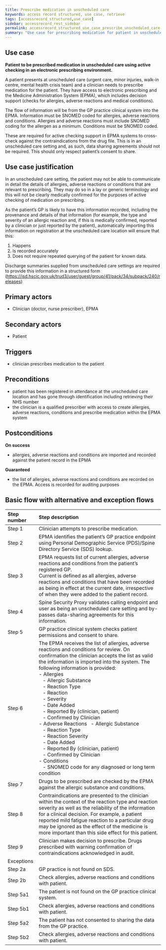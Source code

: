 ```yaml
---
title: Prescribe medication in unscheduled care
keywords: access record structured, use case, retrieve
tags: [accessrecord_structured,use_case]
sidebar: accessrecord_rest_sidebar
permalink: accessrecord_structured_use_case_prescribe_unscheduled_care.html
summary: "Use case for prescribing medication for patient in unscheduled care using active checking in an electronic prescribing environment"
---
```


## Use case ##
**Patient to be prescribed medication in unscheduled care using active checking in an electronic prescribing environment.**

A patient presents at unscheduled care (urgent care, minor injuries, walk-in centre, mental health crisis team) and a clinician needs to prescribe medication for the patient. They have access to electronic prescribing and the Medicine Administration System (EPMA), which includes decision support (checks for allergies, adverse reactions and medical conditions). 

The flow of information will be from the GP practice clinical system into the EPMA. Information must be SNOMED coded for allergies, adverse reactions and conditions. Allergies and adverse reactions must include SNOMED coding for the allergen as a minimum. Conditions must be SNOMED coded.

These are required for active checking support in EPMA systems to cross-check against the contraindications from the drug file.
This is in an unscheduled care setting and, as such, data sharing agreements should not be required. This should only respect patient’s consent to share.

## Use case justification ##
In an unscheduled care setting, the patient may not be able to communicate in detail the details of allergies, adverse reactions or conditions that are relevant to prescribing. They may do so in a lay or generic terminology and this will not be clearly medically confirmed for the purposes of active checking of medication on prescribing.

As the patient’s GP is likely to have this information recorded, including the provenance and details of that information (for example, the type and severity of an allergic reaction and, if this is medically confirmed, reported by a clinician or just reported by the patient), automatically importing this information on registration at the unscheduled care location will ensure that this:
1)	Happens
2)	Is recorded accurately
3)	Does not require repeated querying of the patient for known data.

Discharge summaries supplied from unscheduled care settings are required to provide this information in a structured form (https://isd.hscic.gov.uk/trud3/user/guest/group/41/pack/34/subpack/240/releases)

## Primary actors ##

 - Clinician (doctor, nurse prescriber), EPMA

## Secondary actors ##

 -	Patient

## Triggers ##

 - clinician prescribes medication to the patient

## Preconditions ##

-	patient has been registered in attendance at the unscheduled care location and has gone through identification including retrieving their NHS number
-	the clinician is a qualified prescriber with access to create allergies, adverse reactions, conditions and prescribe medication within the EPMA system

## Postconditions ##

**On success**
-	allergies, adverse reactions and conditions are imported and recorded against the patient record in the EPMA

**Guaranteed**
-	the list of allergies, adverse reactions and conditions are recorded on the EPMA. Access is recorded for auditing purposes

## Basic flow with alternative and exception flows ##
| Step number | Step description                                                                                                                                                                                                                                                                                                                                                                                                                                                                                                                                                                                                                                                                                                                            |
|:-------------|:---------------------------------------------------------------------------------------------------------------------------------------------------------------------------------------------------------------------------------------------------------------------------------------------------------------------------------------------------------------------------------------------------------------------------------------------------------------------------------------------------------------------------------------------------------------------------------------------------------------------------------------------------------------------------------------------------------------------------------------------|
| Step 1      |    Clinician attempts to   prescribe medication.                                                                                                                                                                                                                                                                                                                                                                                                                                                                                                                                                                                                                                                                                            |
| Step 2      |    EPMA identifies the patient’s GP practice   endpoint using Personal Demographic Service (PDS)/Spine Directory Service (SDS)   lookup.                                                                                                                                                                                                                                                                                                                                                                                                                                                                                                                                                                                                    |
| Step 3      |    EPMA requests list of current   allergies, adverse reactions and conditions from the patient’s registered GP.<br>Current   is defined as all allergies, adverse reactions and conditions that have been   recorded as being in effect at the current date, irrespective of when they   were added to the patient record.                                                                                                                                                                                                                                                                                                                                                                                                                 |
| Step 4      |    Spine Security Proxy validates calling   endpoint and user as being an unscheduled care setting and by-passes data-sharing   agreements for this information.                                                                                                                                                                                                                                                                                                                                                                                                                                                                                                                                                                            |
| Step 5      |    GP practice clinical system checks   patient permissions and consent to share.                                                                                                                                                                                                                                                                                                                                                                                                                                                                                                                                                                                                                                                           |
| Step 6      |    The EPMA receives the list   of allergies, adverse reactions and conditions for review. On confirmation   the clinician accepts the list as valid the information is imported into the   system.   The following information   is provided:<br>- Allergies<br>&nbsp;&nbsp;&nbsp;- Allergic   Substance<br>&nbsp;&nbsp;&nbsp;- Reaction   Type<br>&nbsp;&nbsp;&nbsp;- Reaction<br>&nbsp;&nbsp;&nbsp;- Severity<br>&nbsp;&nbsp;&nbsp;- Date   Added<br>&nbsp;&nbsp;&nbsp;- Reported   By (clinician, patient)<br>&nbsp;&nbsp;&nbsp;- Confirmed   by Clinician<br>- Adverse Reactions&nbsp;&nbsp;&nbsp;- Allergic   Substance<br>&nbsp;&nbsp;&nbsp;- Reaction   Type<br>&nbsp;&nbsp;&nbsp;- Reaction   Severity<br>&nbsp;&nbsp;&nbsp;- Date Added<br>&nbsp;&nbsp;&nbsp;- Reported   By (clinician, patient)<br>&nbsp;&nbsp;&nbsp;- Confirmed   by Clinician<br>- Conditions<br>&nbsp;&nbsp;&nbsp;- SNOMED   code for any diagnosed or long term condition    |
| Step 7      |    Drugs to be prescribed are   checked by the EPMA against the allergic substance and conditions.                                                                                                                                                                                                                                                                                                                                                                                                                                                                                                                                                                                                                                          |
| Step 8      |    Contraindications are   presented to the clinician within the context of the reaction type and   reaction severity as well as the reliability of the information for a   clinical decision. For example, a patient reported mild fatigue reaction to a   particular drug may be ignored as the effect of the medicine is more   important than this side effect for this patient.                                                                                                                                                                                                                                                                                                                                                        |
| Step 9      |    Clinician makes decision to   prescribe. Drugs prescribed with warning confirmation of contraindications   acknowledged in audit.                                                                                                                                                                                                                                                                                                                                                                                                                                                                                                                                                                                                        |
| Exceptions  |                                                                                                                                                                                                                                                                                                                                                                                                                                                                                                                                                                                                                                                                                                                                             |
| Step 2a     |    GP practice is not found on   SDS.                                                                                                                                                                                                                                                                                                                                                                                                                                                                                                                                                                                                                                                                                                       |
| Step 2b     |    Check allergies, adverse   reactions and conditions with patient.                                                                                                                                                                                                                                                                                                                                                                                                                                                                                                                                                                                                                                                                        |
| Step 5a1    |    The patient is not found on   the GP practice clinical system.                                                                                                                                                                                                                                                                                                                                                                                                                                                                                                                                                                                                                                                                           |
| Step 5b1    |    Check allergies, adverse   reactions and conditions with patient.                                                                                                                                                                                                                                                                                                                                                                                                                                                                                                                                                                                                                                                                        |
| Step 5a2    |    The patient has not   consented to sharing the data from the GP practice.                                                                                                                                                                                                                                                                                                                                                                                                                                                                                                                                                                                                                                                                |
| Step 5b2    |    Check allergies, adverse   reactions and conditions with patient.                                                                                                                                                                                                                                                                                                                                                                                                                                                                                                                                                                                                                                                                        |

